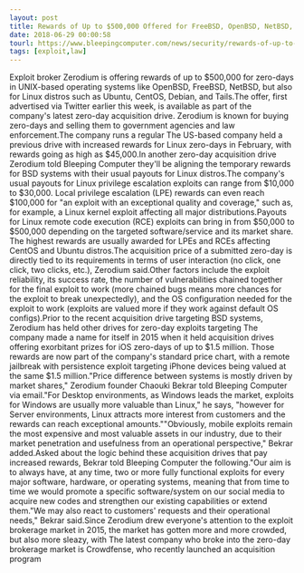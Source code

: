 ```yaml
---
layout: post
title: Rewards of Up to $500,000 Offered for FreeBSD, OpenBSD, NetBSD, Linux Zero-Days
date: 2018-06-29 00:00:58
tourl: https://www.bleepingcomputer.com/news/security/rewards-of-up-to-500-000-offered-for-freebsd-openbsd-netbsd-linux-zero-days/
tags: [exploit,law]
---
```

Exploit broker Zerodium is offering rewards of up to $500,000 for zero-days in UNIX-based operating systems like OpenBSD, FreeBSD, NetBSD, but also for Linux distros such as Ubuntu, CentOS, Debian, and Tails.The offer, first advertised via Twitter earlier this week, is available as part of the company's latest zero-day acquisition drive. Zerodium is known for buying zero-days and selling them to government agencies and law enforcement.The company runs a regular The US-based company held a previous drive with increased rewards for Linux zero-days in February, with rewards going as high as $45,000.In another zero-day acquisition drive Zerodium told Bleeping Computer they'll be aligning the temporary rewards for BSD systems with their usual payouts for Linux distros.The company's usual payouts for Linux privilege escalation exploits can range from $10,000 to $30,000. Local privilege escalation (LPE) rewards can even reach $100,000 for "an exploit with an exceptional quality and coverage," such as, for example, a Linux kernel exploit affecting all major distributions.Payouts for Linux remote code execution (RCE) exploits can bring in from $50,000 to $500,000 depending on the targeted software/service and its market share. The highest rewards are usually awarded for LPEs and RCEs affecting CentOS and Ubuntu distros.The acquisition price of a submitted zero-day is directly tied to its requirements in terms of user interaction (no click, one click, two clicks, etc.), Zerodium said.Other factors include the exploit reliability, its success rate, the number of vulnerabilities chained together for the final exploit to work (more chained bugs means more chances for the exploit to break unexpectedly), and the OS configuration needed for the exploit to work (exploits are valued more if they work against default OS configs).Prior to the recent acquisition drive targeting BSD systems, Zerodium has held other drives for zero-day exploits targeting The company made a name for itself in 2015 when it held acquisition drives offering exorbitant prizes for iOS zero-days of up to $1.5 million. Those rewards are now part of the company's standard price chart, with a remote jailbreak with persistence exploit targeting iPhone devices being valued at the same $1.5 million."Price difference between systems is mostly driven by market shares," Zerodium founder Chaouki Bekrar told Bleeping Computer via email."For Desktop environments, as Windows leads the market, exploits for Windows are usually more valuable than Linux," he says, "however for Server environments, Linux attracts more interest from customers and the rewards can reach exceptional amounts.""Obviously, mobile exploits remain the most expensive and most valuable assets in our industry, due to their market penetration and usefulness from an operational perspective," Bekrar added.Asked about the logic behind these acquisition drives that pay increased rewards, Bekrar told Bleeping Computer the following."Our aim is to always have, at any time, two or more fully functional exploits for every major software, hardware, or operating systems, meaning that from time to time we would promote a specific software/system on our social media to acquire new codes and strengthen our existing capabilities or extend them."We may also react to customers' requests and their operational needs," Bekrar said.Since Zerodium drew everyone's attention to the exploit brokerage market in 2015, the market has gotten more and more crowded, but also more sleazy, with The latest company who broke into the zero-day brokerage market is Crowdfense, who recently launched an acquisition program 